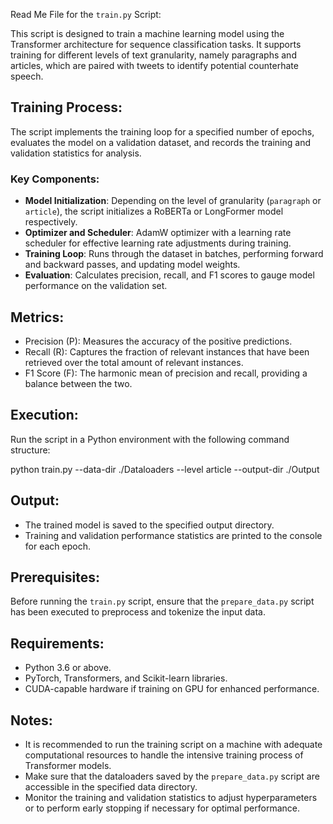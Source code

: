 Read Me File for the `train.py` Script:

This script is designed to train a machine learning model using the Transformer architecture for sequence classification tasks. It supports training for different levels of text granularity, namely paragraphs and articles, which are paired with tweets to identify potential counterhate speech.

## Training Process:

The script implements the training loop for a specified number of epochs, evaluates the model on a validation dataset, and records the training and validation statistics for analysis.

### Key Components:

- **Model Initialization**: Depending on the level of granularity (`paragraph` or `article`), the script initializes a RoBERTa or LongFormer model respectively.
- **Optimizer and Scheduler**: AdamW optimizer with a learning rate scheduler for effective learning rate adjustments during training.
- **Training Loop**: Runs through the dataset in batches, performing forward and backward passes, and updating model weights.
- **Evaluation**: Calculates precision, recall, and F1 scores to gauge model performance on the validation set.

## Metrics:

- Precision (P): Measures the accuracy of the positive predictions.
- Recall (R): Captures the fraction of relevant instances that have been retrieved over the total amount of relevant instances.
- F1 Score (F): The harmonic mean of precision and recall, providing a balance between the two.

## Execution:

Run the script in a Python environment with the following command structure:

python train.py --data-dir ./Dataloaders --level article --output-dir ./Output


## Output:

- The trained model is saved to the specified output directory.
- Training and validation performance statistics are printed to the console for each epoch.

## Prerequisites:

Before running the `train.py` script, ensure that the `prepare_data.py` script has been executed to preprocess and tokenize the input data.

## Requirements:

- Python 3.6 or above.
- PyTorch, Transformers, and Scikit-learn libraries.
- CUDA-capable hardware if training on GPU for enhanced performance.

## Notes:

- It is recommended to run the training script on a machine with adequate computational resources to handle the intensive training process of Transformer models.
- Make sure that the dataloaders saved by the `prepare_data.py` script are accessible in the specified data directory.
- Monitor the training and validation statistics to adjust hyperparameters or to perform early stopping if necessary for optimal performance.

